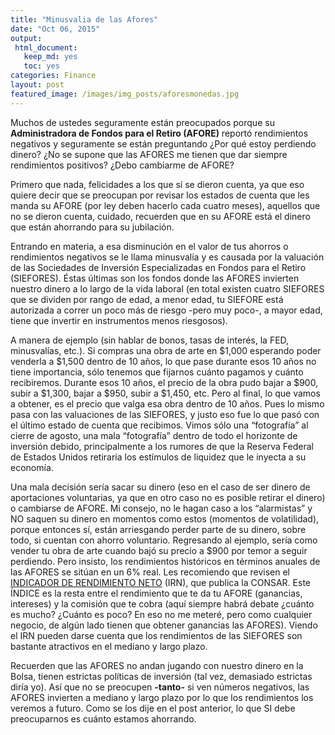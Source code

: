 ```yaml
---
title: "Minusvalia de las Afores"
date: "Oct 06, 2015"
output: 
 html_document: 
   keep_md: yes
   toc: yes
categories: Finance
layout: post
featured_image: /images/img_posts/aforesmonedas.jpg
---
```

Muchos de ustedes seguramente están preocupados porque su **Administradora de Fondos para el Retiro (AFORE)** reportó rendimientos negativos y seguramente se están preguntando ¿Por qué estoy perdiendo dinero? ¿No se supone que las AFORES me tienen que dar siempre rendimientos positivos? ¿Debo  cambiarme de AFORE? 

Primero que nada, felicidades a los que sí se dieron cuenta, ya que eso quiere decir que se preocupan por revisar los estados de cuenta que les manda su AFORE (por ley deben hacerlo cada cuatro meses), aquellos que no se dieron cuenta, cuidado, recuerden que en su AFORE está el dinero que están ahorrando para su jubilación. 

Entrando en materia, a esa disminución en el valor de tus ahorros o rendimientos negativos se le llama minusvalía y es causada por la valuación de las Sociedades de Inversión Especializadas en Fondos para el Retiro (SIEFORES). Éstas últimas son los fondos donde las AFORES invierten nuestro dinero a lo largo de la vida laboral (en total existen cuatro SIEFORES que se dividen por rango de edad, a menor edad, tu SIEFORE está autorizada a correr un poco más de riesgo -pero muy poco-, a mayor edad, tiene que invertir  en instrumentos menos riesgosos).  

A manera de ejemplo (sin hablar de bonos, tasas de interés, la FED, minusvalías, etc.). Si compras una obra de arte  en $1,000 esperando poder venderla a $1,500 dentro de 10 años, lo que pase durante esos 10 años no tiene importancia, sólo tenemos que fijarnos cuánto pagamos y cuánto recibiremos. Durante esos 10 años, el precio de la obra pudo bajar a $900, subir a $1,300, bajar a $950, subir a $1,450, etc. Pero al final, lo que vamos a obtener, es el precio que valga esa obra dentro de 10 años. Pues lo mismo pasa con las valuaciones de las SIEFORES, y justo eso fue lo que pasó con el último estado de cuenta que recibimos. Vimos sólo una “fotografía” al cierre de agosto, una  mala “fotografía” dentro de todo el horizonte de inversión debido, principalmente a los  rumores de que la Reserva Federal de Estados Unidos retiraría los estímulos de liquidez que le inyecta a su economía. 

Una mala decisión sería sacar su dinero (eso en el caso de ser dinero de aportaciones voluntarias, ya que en otro caso no es posible retirar el dinero) o cambiarse de AFORE. Mi consejo, no le hagan caso a los “alarmistas” y NO saquen su dinero en momentos como estos (momentos de volatilidad), porque entonces sí, están arriesgando perder parte de su dinero, sobre todo, si cuentan con ahorro voluntario. Regresando al ejemplo, sería como vender tu obra de arte cuando bajó su precio a $900 por temor a seguir perdiendo. Pero insisto, los rendimientos históricos en términos anuales de las AFORES se sitúan en un 6% real. 
Les recomiendo que revisen el [INDICADOR DE RENDIMIENTO NETO](https://www.gob.mx/consar/articulos/indicador-de-rendimiento-neto) (IRN), que publica la CONSAR. Este ÍNDICE es la resta entre el rendimiento que te da tu AFORE (ganancias, intereses) y la comisión que te cobra (aquí siempre habrá debate ¿cuánto es mucho? ¿Cuánto es poco? En eso no me meteré, pero como cualquier negocio, de algún lado tienen que obtener ganancias las AFORES). Viendo el IRN pueden darse cuenta que los rendimientos de las SIEFORES son bastante atractivos en el mediano y largo plazo.

Recuerden que las AFORES no andan jugando con nuestro dinero en la Bolsa, tienen estrictas políticas de inversión (tal vez, demasiado estrictas diría yo). Así que no se preocupen **-tanto-** si ven números negativos, las AFORES invierten a mediano y largo plazo por lo que los rendimientos los veremos a futuro. Como se los dije en el post anterior, lo que SI debe preocuparnos es cuánto estamos ahorrando.

